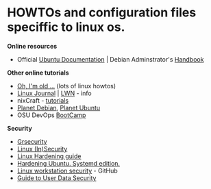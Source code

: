 # HOWTOs and configuration files speciffic to linux os.

**Online resources**

* Official [Ubuntu Documentation](https://help.ubuntu.com/) | Debian Adminstrator's [Handbook](https://debian-handbook.info/browse/stable/)

**Other online tutorials**

* [Oh, I'm old ...](https://tldp.org/) (lots of linux howtos)
* [Linux Journal](https://www.linuxjournal.com/) | [LWN](https://lwn.net/) - info
* nixCraft - [tutorials](https://www.cyberciti.biz/)
* [Planet Debian](https://planet.debian.org/), [Planet Ubuntu](https://planet.ubuntu.com)
* OSU DevOps [BootCamp](http://devopsbootcamp.osuosl.org/start-here.html)

**Security**

* [Grsecurity](https://grsecurity.net/)
* [Linux (In)Security](https://madaidans-insecurities.github.io/linux.html)
* [Linux Hardening guide](https://madaidans-insecurities.github.io/guides/linux-hardening.html)
* [Hardening Ubuntu. Systemd edition.](https://github.com/konstruktoid/hardening)
* [Linux workstation security](https://github.com/lfit/itpol/blob/master/linux-workstation-security.md) - GitHub
* [Guide to User Data Security](https://fusionauth.io/learn/expert-advice/security/guide-to-user-data-security/)

